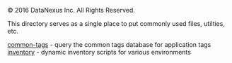 &copy; 2016 DataNexus Inc.  All Rights Reserved.

This directory serves as a single place to put commonly used files, utilties, etc.

[common-tags](https://github.com/Datanexus/common-utils/tree/master/common-tags) - query the common tags database for application tags 
[inventory](https://github.com/Datanexus/common-utils/tree/master/inventory) - dynamic inventory scripts for various environments
